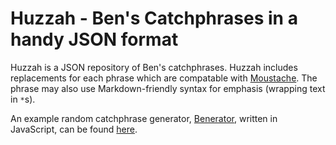 # Huzzah - Ben's Catchphrases in a handy JSON format

Huzzah is a JSON repository of Ben's catchphrases. Huzzah includes replacements for each phrase which are compatable with [Moustache](https://mustache.github.io/). The phrase may also use Markdown-friendly syntax for emphasis (wrapping text in `*`s).

An example random catchphrase generator, [Benerator](https://github.com/glombek/Benerator), written in JavaScript, can be found [here](https://benerator.joe.gl/).
